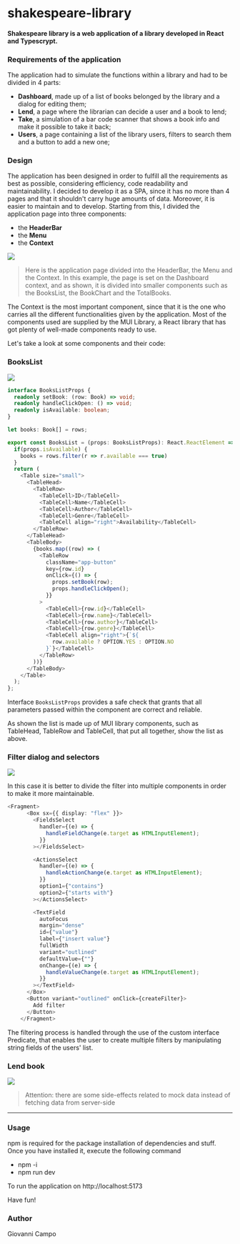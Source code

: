 # shakespeare-library
#### Shakespeare library is a web application of a library developed in React and Typescrypt.



### Requirements of the application

The application had to simulate the functions within a library and had to be divided in 4 parts:

- **Dashboard**, made up of a list of books belonged by the library and a dialog for editing them;
- **Lend**, a page where the librarian can decide a user and a book to lend;
- **Take**, a simulation of a bar code scanner that shows a book info and make it possible to take it back;
- **Users**, a page containing a list of the library users, filters to search them and a button to add a new one;



### Design

The application has been designed in order to fulfill all the requirements as best as possible, considering efficiency, code readability and maintainability. I decided to develop it as a SPA, since it has no more than 4 pages and that it shouldn't carry huge amounts of data. Moreover, it is easier to maintain and to develop. Starting from this, I divided the application page into three components:

- the **HeaderBar**
- the **Menu**
- the **Context**

![](pics/Components.png)

> Here is the application page divided into the HeaderBar, the Menu and the Context. In this example, the page is set on the Dashboard context, and as shown, it is divided into smaller components such as the BooksList, the BookChart and the TotalBooks.

The Context is the most important component, since that it is the one who carries all the different functionalities given by the application. Most of the components used are supplied by the MUI Library, a React library that has got plenty of well-made components ready to use.

Let's take a look at some components and their code:



### BooksList

![](pics/BooksList.png)

 

```typescript
interface BooksListProps {
  readonly setBook: (row: Book) => void;
  readonly handleClickOpen: () => void;
  readonly isAvailable: boolean;
}

let books: Book[] = rows;

export const BooksList = (props: BooksListProps): React.ReactElement => {
  if(props.isAvailable) {
    books = rows.filter(r => r.available === true)
  }
  return (
    <Table size="small">
      <TableHead>
        <TableRow>
          <TableCell>ID</TableCell>
          <TableCell>Name</TableCell>
          <TableCell>Author</TableCell>
          <TableCell>Genre</TableCell>
          <TableCell align="right">Availability</TableCell>
        </TableRow>
      </TableHead>
      <TableBody>
        {books.map((row) => (
          <TableRow
            className="app-button"
            key={row.id}
            onClick={() => {
              props.setBook(row);
              props.handleClickOpen();
            }}
          >
            <TableCell>{row.id}</TableCell>
            <TableCell>{row.name}</TableCell>
            <TableCell>{row.author}</TableCell>
            <TableCell>{row.genre}</TableCell>
            <TableCell align="right">{`${
              row.available ? OPTION.YES : OPTION.NO
            }`}</TableCell>
          </TableRow>
        ))}
      </TableBody>
    </Table>
  );
};
```

Interface `BooksListProps` provides a safe check that grants that all parameters passed within the component are correct and reliable.

As shown the list is made up of MUI library components, such as TableHead, TableRow and TableCell, that put all together, show the list as above.





### Filter dialog and selectors

![](pics/FilterDialog.png)



In this case it is better to divide the filter into multiple components in order to make it more maintainable.

```typescript
<Fragment>
      <Box sx={{ display: "flex" }}>
        <FieldsSelect
          handler={(e) => {
            handleFieldChange(e.target as HTMLInputElement);
          }}
        ></FieldsSelect>

        <ActionsSelect
          handler={(e) => {
            handleActionChange(e.target as HTMLInputElement);
          }}
          option1={"contains"}
          option2={"starts with"}
        ></ActionsSelect>

        <TextField
          autoFocus
          margin="dense"
          id={"value"}
          label={"insert value"}
          fullWidth
          variant="outlined"
          defaultValue={""}
          onChange={(e) => {
            handleValueChange(e.target as HTMLInputElement);
          }}
        ></TextField>
      </Box>
      <Button variant="outlined" onClick={createFilter}>
        Add filter
      </Button>
    </Fragment>
```



The filtering process is handled through the use of the custom interface Predicate, that enables the user to create multiple filters by manipulating string fields of the users' list.



### Lend book

![](pics/LendBook.png)



> Attention: there are some side-effects related to mock data instead of fetching data from server-side

------



### Usage

npm is required for the package installation of dependencies and stuff. Once you have installed it, execute the following command

- npm -i
- npm run dev

To run the application on http://localhost:5173

Have fun!



### Author

Giovanni Campo

